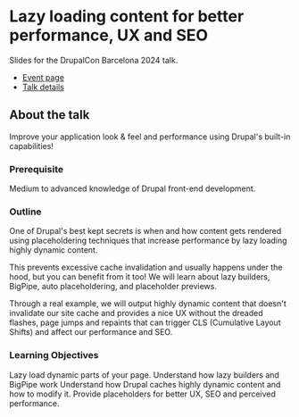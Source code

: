 # Lazy loading content for better performance, UX and SEO

Slides for the DrupalCon Barcelona 2024 talk.

- [Event page](https://events.drupal.org/barcelona2024)
- [Talk details](https://events.drupal.org/barcelona2024/session/lazy-loading-content-better-performance-ux-and-seo)

## About the talk

Improve your application look & feel and performance using Drupal's built-in capabilities!

### Prerequisite

Medium to advanced knowledge of Drupal front-end development.

### Outline

One of Drupal's best kept secrets is when and how content gets rendered using placeholdering techniques that increase performance by lazy loading highly dynamic content.

This prevents excessive cache invalidation and usually happens under the hood, but you can benefit from it too! We will learn about lazy builders, BigPipe, auto placeholdering, and placeholder previews.

Through a real example, we will output highly dynamic content that doesn't invalidate our site cache and provides a nice UX without the dreaded flashes, page jumps and repaints that can trigger CLS (Cumulative Layout Shifts) and affect our performance and SEO.

### Learning Objectives

Lazy load dynamic parts of your page.
Understand how lazy builders and BigPipe work
Understand how Drupal caches highly dynamic content and how to modify it.
Provide placeholders for better UX, SEO and perceived performance.
